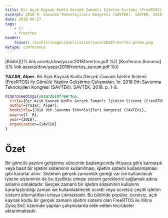 ```yaml
---
title: Bir Açık Kaynak Kodlu Gerçek Zamanlı İşletim Sistemi (FreeRTOS) ile Gömülü Yazılım Geliştirme Çalışmaları
excerpt: 2018 9. Savunma Teknolojileri Kongresi (SAVTEK). SAVTEK, 2018
date: 2018-06-27
tags:
    - tr
    - freertos
header:
    teaser: /assets/images/publication/yazar2018freertos-promo.png
aytype: conference
---
```


[Bildiri]({% link assets/dow/yazar2018freertos.pdf %})
[Konferans Sunumu]({% link assets/dow/yazar2018freertos_sunum.pdf %})

**YAZAR, Alper**. Bir Açık Kaynak Kodlu Gerçek Zamanlı İşletim Sistemi
(FreeRTOS) ile Gömülü Yazılım Geliştirme Çalışmaları. In: 2018 9th Savunma
Teknolojileri Kongresi (SAVTEK). SAVTEK, 2018. p. 1-8.

```bibtex
@inproceedings{yazar2018freertos,
  title={Bir Açık Kaynak Kodlu Gerçek Zamanlı İşletim Sistemi (FreeRTOS) ile Gömülü Yazılım Geliştirme Çalışmaları},
  author={Yazar, Alper},
  booktitle={2018 9th Savunma Teknolojileri Kongresi (SAVTEK)},
  pages={1--8},
  year={2018},
  organization={SAVTEK}
}
```

# Özet

Bir gömülü yazılım geliştirme sürecinin başlangıcında ihtiyaca göre karmaşık
veya basit bir işletim sisteminin kullanılması, işletim sistemi kullanılmaması
gibi kararlar alınır. Sistemin gerçek zamanlılık gereği var ise kullanılacak
işletim sisteminin de bu özellikte olması sistem gereklerini sağlamak adına
anlamlı olmaktadır. Gerçek zamanlı bir işletim sisteminin kullanımı
kararlaştırıldığı zaman ise kullanılabilecek ücretli veya ücretsiz çeşitli
işletim sistemi alternatifleri ortaya çıkmaktadır. Bu bildiride popüler,
ücretsiz, açık kaynak kodlu bir gerçek zamanlı işletim sistemi olan FreeRTOS ile
Xilinx Zynq SoC üzerinde yapılan çalışmalarda elde edilen tecrübeler
aktarılmaktadır.
